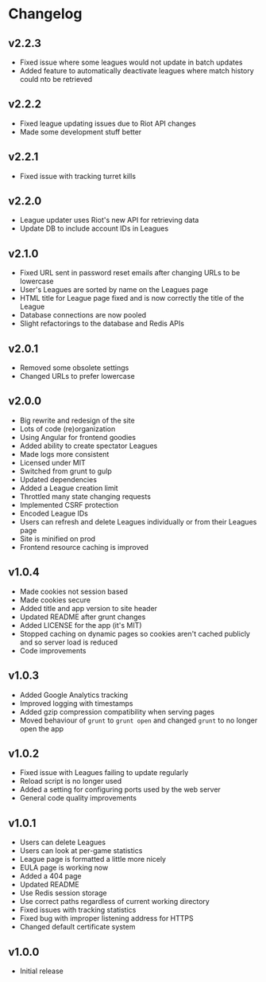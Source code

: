 # Changelog
## v2.2.3
- Fixed issue where some leagues would not update in batch updates
- Added feature to automatically deactivate leagues where match history could nto be retrieved

## v2.2.2
- Fixed league updating issues due to Riot API changes
- Made some development stuff better

## v2.2.1
- Fixed issue with tracking turret kills

## v2.2.0
- League updater uses Riot's new API for retrieving data
- Update DB to include account IDs in Leagues

## v2.1.0
- Fixed URL sent in password reset emails after changing URLs to be lowercase
- User's Leagues are sorted by name on the Leagues page
- HTML title for League page fixed and is now correctly the title of the League
- Database connections are now pooled
- Slight refactorings to the database and Redis APIs

## v2.0.1
- Removed some obsolete settings
- Changed URLs to prefer lowercase

## v2.0.0
- Big rewrite and redesign of the site
- Lots of code (re)organization
- Using Angular for frontend goodies
- Added ability to create spectator Leagues
- Made logs more consistent
- Licensed under MIT
- Switched from grunt to gulp
- Updated dependencies
- Added a League creation limit
- Throttled many state changing requests
- Implemented CSRF protection
- Encoded League IDs
- Users can refresh and delete Leagues individually or from their Leagues page
- Site is minified on prod
- Frontend resource caching is improved

## v1.0.4
- Made cookies not session based
- Made cookies secure
- Added title and app version to site header
- Updated README after grunt changes
- Added LICENSE for the app (it's MIT)
- Stopped caching on dynamic pages so cookies aren't cached publicly and so server load is reduced
- Code improvements

## v1.0.3
- Added Google Analytics tracking
- Improved logging with timestamps
- Added gzip compression compatibility when serving pages
- Moved behaviour of `grunt` to `grunt open` and changed `grunt` to no longer open the app

## v1.0.2
- Fixed issue with Leagues failing to update regularly
- Reload script is no longer used
- Added a setting for configuring ports used by the web server
- General code quality improvements

## v1.0.1
- Users can delete Leagues
- Users can look at per-game statistics
- League page is formatted a little more nicely
- EULA page is working now
- Added a 404 page
- Updated README
- Use Redis session storage
- Use correct paths regardless of current working directory
- Fixed issues with tracking statistics
- Fixed bug with improper listening address for HTTPS
- Changed default certificate system

## v1.0.0
- Initial release
